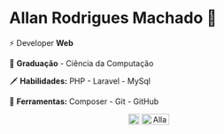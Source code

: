 # Allan Rodrigues Machado 🤟

⚡ Developer **Web** 

🧠 **Graduação** - Ciência da Computação

 🗡 **Habilidades:** PHP - Laravel - MySql
 
🏹 **Ferramentas:** Composer - Git - GitHub


<p align="center">
<a href="https://www.linkedin.com/in/allanrodriguesmachado/" target="blank"><img align="center" src="https://cdn.jsdelivr.net/npm/simple-icons@3.0.1/icons/linkedin.svg" alt="AllanRodrigues" height="20" width="20" /></a>
<a href="https://instagram.com/allan_rodrigues_14" target="blank"><img align="center" src="https://cdn.jsdelivr.net/npm/simple-icons@3.0.1/icons/instagram.svg" alt="AllanRodrigues" height="20" width="50" /></a>
</p>


<!--
**allanrodriguesmachado/allanrodriguesmachado** is a ✨ _special_ ✨ repository because its `README.md` (this file) appears on your GitHub profile.

Here are some ideas to get you started:

- 🔭 I’m currently working on ...
- 🌱 I’m currently learning ...
- 👯 I’m looking to collaborate on ...
- 🤔 I’m looking for help with ...
- 💬 Ask me about ...
- 📫 How to reach me: ...
- 😄 Pronouns: ...
- ⚡ Fun fact: ...
-->
